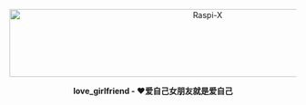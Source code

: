 <p align=center>
  <a href="https://github.com/EscapeLife/love_girlfriend.git">
    <img src="https://github.com/EscapeLife/love_girlfriend/blob/master/images/never-forget-why-you-started.gif" width="680" height="120" alt="Raspi-X" >
  </a>
</p>

<p align=center>
  <b>love_girlfriend - ❤️爱自己女朋友就是爱自己</b>
</p>

